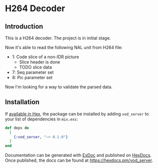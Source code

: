 # H264 Decoder

## Introduction

This is a H264 decoder. The project is in initial stage.

Now it's able to read the following NAL unit from H264 file:
  * 1: Code slice of a non-IDR picture
    * Slice header is done
    * TODO slice data
  * 7: Seq parameter set
  * 8: Pic parameter set

Now I'm looking for a way to validate the parsed data.

## Installation

If [available in Hex](https://hex.pm/docs/publish), the package can be installed
by adding `vod_server` to your list of dependencies in `mix.exs`:

```elixir
def deps do
  [
    {:vod_server, "~> 0.1.0"}
  ]
end
```

Documentation can be generated with [ExDoc](https://github.com/elixir-lang/ex_doc)
and published on [HexDocs](https://hexdocs.pm). Once published, the docs can
be found at <https://hexdocs.pm/vod_server>.

